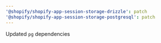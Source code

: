 ```yaml
---
'@shopify/shopify-app-session-storage-drizzle': patch
'@shopify/shopify-app-session-storage-postgresql': patch
---
```


Updated `pg` dependencies
